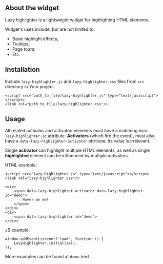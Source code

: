 ## About the widget
Lazy highlighter is a lightweight widget for highlighting HTML elements.

Widget's uses include, but are not limited to:
* Basic highlight effects;
* Tooltips;
* Page tours;
* Etc.

## Installation
Include `lazy-highlighter.js` and `lazy-highlighter.css` files from `src` directory in Your project.

```
<script src="path_to_file/lazy-highlighter.js" type="text/javascript"></script>
<link rel="path_to_file/lazy-highlighter.css"/>
```

## Usage
All related activator and activated elements must have a matching `data-lazy-highlighter-id` attribute.
__Activators__ (which fire the event), must also have a `data-lazy-highlighter-activator` attribute. Its value is irrelevant.

Single __activator__ can highlight multiple HTML elements, as well as single __highlighted__ element can be influenced by multiple activators.

HTML example:
```
<script src="lazy-highlighter.js" type="text/javascript"></script>
<link rel="lazy-highlighter.css"/>

<div>
    <span data-lazy-highlighter-activator data-lazy-highlighter-id="demo">
        Hover on me!
    </span>
</div>
<div>
    <span data-lazy-highlighter-id="demo">
</div>
```

JS example:
```
window.addEventListener('load', function () {
    LazyHighlighter.initialize();
});
```

More examples can be found at `demo.html`.